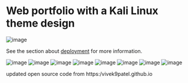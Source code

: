 # Web portfolio with a Kali Linux theme design
![image](https://github.com/Alex-Unnippillil/kali-linux-portfolio/assets/24538548/82c8d6cd-d720-430f-a3be-91f25e349b52)

See the section about [deployment](https://facebook.github.io/create-react-app/docs/deployment) for more information.

![image](https://github.com/Alex-Unnippillil/kali-linux-portfolio/assets/24538548/56ebb889-1675-4bfe-b2db-ab8ed7cc2499)
![image](https://github.com/Alex-Unnippillil/kali-linux-portfolio/assets/24538548/28405500-6238-48d7-b7ec-83f409d12a30)
![image](https://github.com/Alex-Unnippillil/kali-linux-portfolio/assets/24538548/ddd4f592-b83e-4949-a64d-459ba3fc1317)
![image](https://github.com/Alex-Unnippillil/kali-linux-portfolio/assets/24538548/9050e83c-023f-4faa-b7c1-bf9167221e07)
![image](https://github.com/Alex-Unnippillil/kali-linux-portfolio/assets/24538548/1804abd7-abe3-488a-a1ca-b18c1cbeaa8c)
![image](https://github.com/Alex-Unnippillil/kali-linux-portfolio/assets/24538548/bc70cbbc-7f3a-4cca-b7fe-d11172e08af5)
![image](https://github.com/Alex-Unnippillil/kali-linux-portfolio/assets/24538548/816634a4-4f6d-4ccd-9900-b8f310c71f41)
![image](https://github.com/Alex-Unnippillil/kali-linux-portfolio/assets/24538548/be7b7f02-f798-476c-8f55-b78fa905c954)






updated open source code from https:/vivek9patel.github.io
